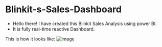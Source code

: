 # Blinkit-s-Sales-Dashboard
- Hello there! I have created this Blinkit Sales Analysis using power BI.
- It is fully real-time reactive Dashboard.

This is how it looks like:
![image](https://github.com/user-attachments/assets/22389db0-9704-4919-b456-9432179629d8)
